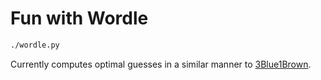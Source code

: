 # Fun with Wordle
```bash
./wordle.py
```
Currently computes optimal guesses in a similar manner to [3Blue1Brown](https://youtu.be/v68zYyaEmEA).
